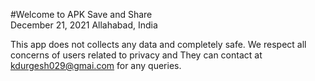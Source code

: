#Welcome to APK Save and Share <br>
December 21, 2021
Allahabad, India

This app does not collects any data and completely safe.
We respect all concerns of users related to privacy and They can contact at kdurgesh029@gmai.com for any queries.
